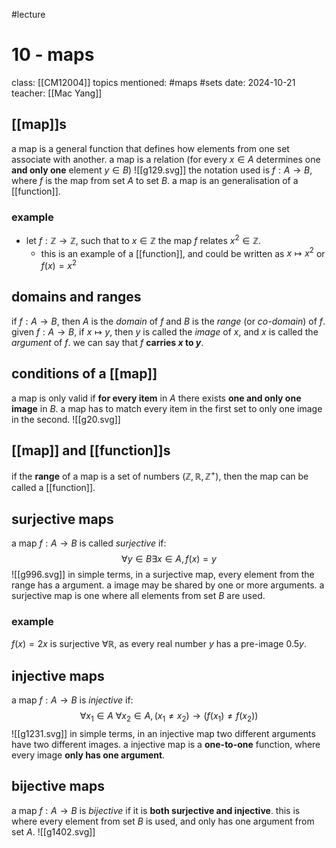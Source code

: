 #lecture
# 10 - maps
class: [[CM12004]]
topics mentioned: #maps #sets 
date: 2024-10-21
teacher: [[Mac Yang]]
## [[map]]s
a map is a general function that defines how elements from one set associate with another. a map is a relation (for every $x\in A$ determines one **and only one** element $y\in B$)
![[g129.svg]]
the notation used is $f: A\to B$, where $f$ is the map from set $A$ to set $B$.
a map is an generalisation of a [[function]].
### example
+ let $f:\mathbb{Z}\to\mathbb{Z}$, such that to $x\in\mathbb{Z}$ the map $f$ relates $x^2\in\mathbb{Z}$.
	+ this is an example of a [[function]], and could be written as $x\mapsto x^2$ or $f(x)=x^2$ 
## domains and ranges
if $f: A\to B$, then $A$ is the *domain* of $f$ and $B$ is the *range* (or *co-domain*) of $f$.
given $f:A\to B$, if $x\mapsto y$, then $y$ is called the *image* of $x$, and $x$ is called the *argument* of $f$. we can say that $f$ **carries $x$ to $y$**.
## conditions of a [[map]]
a map is only valid if **for every item** in $A$ there exists **one and only one image** in $B$.
a map has to match every item in the first set to only one image in the second.
![[g20.svg]]
## [[map]] and [[function]]s
if the **range** of a map is a set of numbers ($\mathbb{Z,R,Z^+}$), then the map can be called a [[function]].
## surjective maps
a map $f:A\to B$ is called *surjective* if:$$\forall y\in B\exists x\in A,f(x)=y$$
![[g996.svg]]
in simple terms, in a surjective map, every element from the range has a argument. a image may be shared by one or more arguments.
a surjective map is one where all elements from set $B$ are used.
### example
$f(x)=2x$ is surjective $\forall\mathbb{R}$, as every real number $y$ has a pre-image $0.5y$.
## injective maps
a map $f:A\to B$ is *injective* if:$$\forall x_1\in A\ \forall x_2\in A,(x_1\ne x_2)\to(f(x_1)\ne f(x_2))$$
![[g1231.svg]]
in simple terms, in an injective map two different arguments have two different images.
a injective map is a **one-to-one** function, where every image **only has one argument**.
## bijective maps
a map $f:A\to B$ is *bijective* if it is **both surjective and injective**.
this is where every element from set $B$ is used, and only has one argument from set $A$.
![[g1402.svg]]